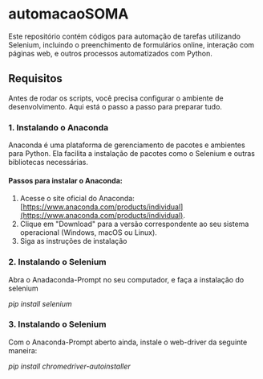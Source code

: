 # automacaoSOMA

Este repositório contém códigos para automação de tarefas utilizando Selenium, incluindo o preenchimento de formulários online, interação com páginas web, e outros processos automatizados com Python.

## Requisitos

Antes de rodar os scripts, você precisa configurar o ambiente de desenvolvimento. Aqui está o passo a passo para preparar tudo.

### 1. Instalando o Anaconda

Anaconda é uma plataforma de gerenciamento de pacotes e ambientes para Python. Ela facilita a instalação de pacotes como o Selenium e outras bibliotecas necessárias.

#### Passos para instalar o Anaconda:

1. Acesse o site oficial do Anaconda: [https://www.anaconda.com/products/individual](https://www.anaconda.com/products/individual).
2. Clique em "Download" para a versão correspondente ao seu sistema operacional (Windows, macOS ou Linux).
3. Siga as instruções de instalação
   

### 2. Instalando o Selenium 

  Abra o Anadaconda-Prompt no seu computador, e faça a instalação do selenium

  *pip install selenium*


### 3. Instalando o Selenium 

  Com o Anaconda-Prompt aberto ainda, instale o web-driver da seguinte maneira:
  
  *pip install chromedriver-autoinstaller*
